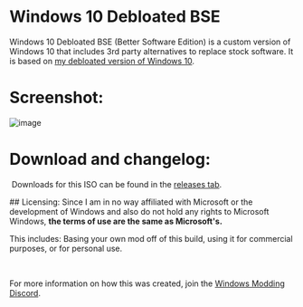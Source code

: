 # Windows 10 Debloated BSE

Windows 10 Debloated BSE (Better Software Edition) is a custom version of Windows 10 that includes 3rd party alternatives to replace stock software. It is based on [my debloated version of Windows 10](https://github.com/IveMalfunctioned/Win10Debloated).

# Screenshot:

![image](https://user-images.githubusercontent.com/20033421/220269622-a7915962-1fc6-43fa-942f-ad02ad9f3787.png)


# Download and changelog:
⁯
Downloads for this ISO can be found in the [releases tab](https://www.github.com/IveMalfunctioned/Win10DebloatedBSE/releases).

⁯## Licensing:
Since I am in no way affiliated with Microsoft or the development of Windows and also do not hold any rights to Microsoft Windows, **the terms of use are the same as Microsoft's.**

This includes: Basing your own mod off of this build, using it for commercial purposes, or for personal use.

⁯

For more information on how this was created, join the [Windows Modding Discord](https://discord.gg/hzScjC9re6).
